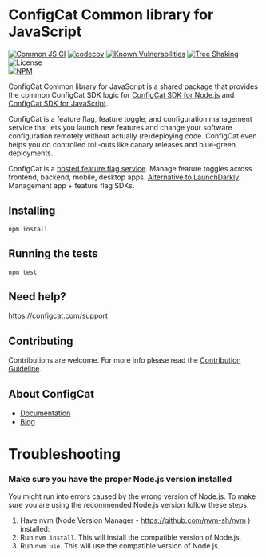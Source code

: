 # ConfigCat Common library for JavaScript

[![Common JS CI](https://github.com/configcat/common-js/actions/workflows/common-js-ci.yml/badge.svg?branch=master)](https://github.com/configcat/common-js/actions/workflows/common-js-ci.yml) [![codecov](https://codecov.io/gh/configcat/common-js/branch/master/graph/badge.svg)](https://codecov.io/gh/configcat/common-js) [![Known Vulnerabilities](https://snyk.io/test/github/configcat/common-js/badge.svg?targetFile=package.json)](https://snyk.io/test/github/configcat/common-js?targetFile=package.json) [![Tree Shaking](https://badgen.net/bundlephobia/tree-shaking/configcat-common)](https://bundlephobia.com/result?p=configcat-common) ![License](https://img.shields.io/github/license/configcat/common-js.svg) \
[![NPM](https://nodei.co/npm/configcat-common.png)](https://nodei.co/npm/configcat-common/)

ConfigCat Common library for JavaScript is a shared package that provides the common ConfigCat SDK logic for [ConfigCat SDK for Node.js](https://github.com/configcat/node-sdk) and [ConfigCat SDK for JavaScript](https://github.com/configcat/js-sdk).

ConfigCat is a feature flag, feature toggle, and configuration management service that lets you launch new features and change your software configuration remotely without actually (re)deploying code. ConfigCat even helps you do controlled roll-outs like canary releases and blue-green deployments.

ConfigCat is a [hosted feature flag service](https://configcat.com). Manage feature toggles across frontend, backend, mobile, desktop apps. [Alternative to LaunchDarkly](https://configcat.com). Management app + feature flag SDKs.

## Installing
```
npm install
```

## Running the tests
```
npm test
```

## Need help?
https://configcat.com/support

## Contributing
Contributions are welcome. For more info please read the [Contribution Guideline](CONTRIBUTING.md).

## About ConfigCat
- [Documentation](https://configcat.com/docs)
- [Blog](https://configcat.com/blog)

# Troubleshooting
### Make sure you have the proper Node.js version installed
You might run into errors caused by the wrong version of Node.js. To make sure you are using the recommended Node.js version follow these steps.

1. Have nvm (Node Version Manager - https://github.com/nvm-sh/nvm ) installed:
1. Run `nvm install`. This will install the compatible version of Node.js.
1. Run `nvm use`. This will use the compatible version of Node.js.